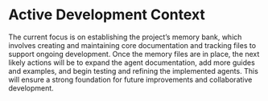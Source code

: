 # Active Development Context

The current focus is on establishing the project’s memory bank, which involves creating and maintaining core documentation and tracking files to support ongoing development. Once the memory files are in place, the next likely actions will be to expand the agent documentation, add more guides and examples, and begin testing and refining the implemented agents. This will ensure a strong foundation for future improvements and collaborative development.